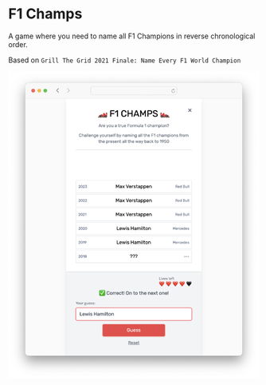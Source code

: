 # F1 Champs

A game where you need to name all F1 Champions in reverse chronological order.

Based on `Grill The Grid 2021 Finale: Name Every F1 World Champion`

<img src="assets/screenshot.png" alt="A screenshot of the F1-champs game" />

